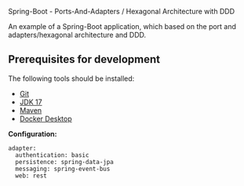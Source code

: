 Spring-Boot - Ports-And-Adapters / Hexagonal Architecture with DDD

An example of a Spring-Boot application, which based on the port and adapters/hexagonal architecture and DDD.

## Prerequisites for development

The following tools should be installed:

- [Git](https://git-scm.com/downloads)
- [JDK 17](https://adoptium.net/)
- [Maven](https://maven.apache.org/download.cgi)
- [Docker Desktop](https://www.docker.com/products/docker-desktop/)


**Configuration:**

```
adapter:
  authentication: basic
  persistence: spring-data-jpa
  messaging: spring-event-bus
  web: rest
```

